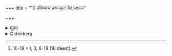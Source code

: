 +++
title = "10 हविष्यस्यान्नस्याकृतं चेत् प्रक्षाल्य"

+++

<details><summary>मूलम्</summary>

हविष्यस्यान्नस्याकृतं चेत् प्रक्षाल्य जुहुयात्पाणिना १०
</details>

<details><summary>Oldenberg</summary>

10 [^fn_1001]. He should with his hand make oblations of food which is fit for sacrifice, having washed it, if it is raw.

[^fn_1001]: 10-19 = I, 3, 6-18 (16 deest).
</details>
